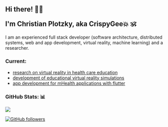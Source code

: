 <h2> Hi there! 👋🏼
  
I'm Christian Plotzky, aka CrispyGee💥 🕉️ </h2>

I am an experienced full stack developer (software architecture, distributed systems, web and app development, virtual reality, machine learning) and a researcher.

### Current: 
- [research on virtual reality in health care education](https://www.researchgate.net/profile/Christian-Plotzky)
- [development of educational virtual reality simulations](https://imtt.hs-furtwangen.de/imtt/portfolio/xr-skills-labs/)
- [app development for mHealth applications with flutter](https://digitalmedcare.de/)

### GitHub Stats: 📊

 <a href=""> <img align="center" src="https://github-readme-stats-sigma-five.vercel.app/api/top-langs/?username=CrispyGee&theme=react&line_height=40&hide=css"/> </a>

<!--- ![Anurag's GitHub stats](https://github-readme-stats.vercel.app/api?username=CrispyGee&show_icons=true&count_private=true&show_icons=true&theme=codeSTACKr) -->

<!---![Anurag's GitHub stats](https://github-readme-stats.vercel.app/api?username=CrispyGee&count_private=true&show_icons=true) -->


[![GitHub followers](https://img.shields.io/github/followers/CrispyGee?style=social)](https://github.com/CrispyGee)
